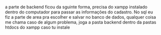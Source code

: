 a parte de backend ficou da sguinte forma, precisa do xampp instalado dentro do computador para passar 
as informações do cadastro.
  No sql eu fiz a parte de area pra escolher e salvar no banco de dados, qualquer coisa me chama caso de algum problema, joga 
  a pasta backend dentro da pastas htdocs do xampp caso tu instale 
